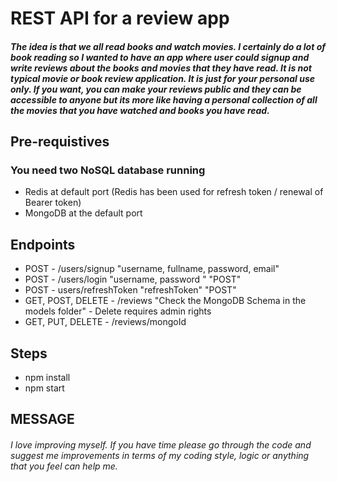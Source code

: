 
# REST API for a review app
##### The idea is that we all read books and watch movies. I certainly do a lot of book reading so I wanted to have an app where user could signup and write reviews about the books and movies that they have read. It is not typical movie or book review application. It is just for your personal use only. If you want, you can make your reviews public and they can be accessible to anyone but its more like having a personal collection of all the movies that you have watched and books you have read.

## Pre-requistives
### You need two NoSQL database running
* Redis at default port (Redis has been used for refresh token / renewal of Bearer token)
* MongoDB at the default port

## Endpoints
- POST - /users/signup "username, fullname, password, email"
- POST - /users/login "username, password " "POST"
- POST - users/refreshToken "refreshToken" "POST"
- GET, POST, DELETE - /reviews "Check the MongoDB Schema in the models folder" - Delete requires admin rights
- GET, PUT, DELETE - /reviews/mongoId

## Steps
* npm install
* npm start

## MESSAGE
###### I love improving myself. If you have time please go through the code and suggest me improvements in terms of my coding style, logic or anything that you feel can help me.
